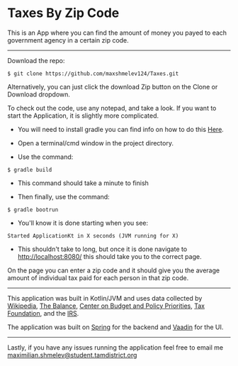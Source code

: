 # Taxes By Zip Code

This is an App where you can find the amount of money you payed to each government agency in a certain zip code.

---

Download the repo:
```
$ git clone https://github.com/maxshmelev124/Taxes.git
```
Alternatively, you can just click the download Zip button on the Clone or Download dropdown.

To check out the code, use any notepad, and take a look. If you want to start the Application, it is slightly 
more complicated.

+ You will need to install gradle you can find info on how to do this [Here](https://gradle.org/install/).

+ Open a terminal/cmd window in the project directory.

+ Use the command:
```
$ gradle build
```
+ This command should take a minute to finish

+ Then finally, use the command:
```
$ gradle bootrun
```
+ You'll know it is done starting when you see:
```
Started ApplicationKt in X seconds (JVM running for X)
```
+ This shouldn't take to long, but once it is done navigate to [http://localhost:8080/](http://localhost:8080/) this should take you to the correct page. 

On the page you can enter a zip code and it should give you the average amount of individual tax paid for each person in that zip code.


---
This application was built in Kotlin/JVM and uses data collected by [Wikipedia](https://en.wikipedia.org/wiki/2018_United_States_federal_budget), [The Balance](https://www.thebalance.com/current-u-s-federal-government-tax-revenue-3305762), [Center on Budget and Policy Priorities](https://www.cbpp.org/research/federal-tax/policy-basics-where-do-federal-tax-revenues-come-from), [Tax Foundation](https://taxfoundation.org/summary-federal-income-tax-data-2017/), and the [IRS](irs.gov).

The application was built on [Spring](https://spring.io/) for the backend and [Vaadin](https://vaadin.com/) for the UI.

---

Lastly, if you have any issues running the application feel free to email me maximilian.shmelev@student.tamdistrict.org
